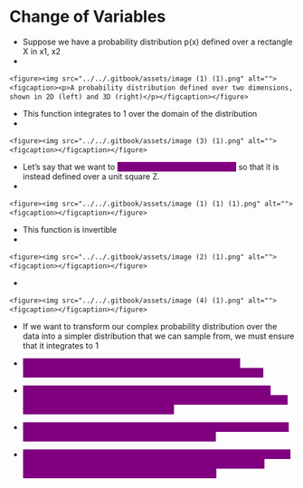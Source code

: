 # Change of Variables

* Suppose we have a probability distribution p(x) defined over a rectangle X in x1, x2
*

    <figure><img src="../../.gitbook/assets/image (1) (1).png" alt=""><figcaption><p>A probability distribution defined over two dimensions, shown in 2D (left) and 3D (right)</p></figcaption></figure>
* This function integrates to 1 over the domain of the distribution
*

    <figure><img src="../../.gitbook/assets/image (3) (1).png" alt=""><figcaption></figcaption></figure>
* Let’s say that we want to <mark style="color:purple;background-color:purple;">**shift and scale this distribution**</mark> so that it is instead defined over a unit square Z.
*

    <figure><img src="../../.gitbook/assets/image (1) (1) (1).png" alt=""><figcaption></figcaption></figure>
* This function is invertible
*

    <figure><img src="../../.gitbook/assets/image (2) (1).png" alt=""><figcaption></figcaption></figure>
*

    <figure><img src="../../.gitbook/assets/image (4) (1).png" alt=""><figcaption></figcaption></figure>
* If we want to transform our complex probability distribution over the data into a simpler distribution that we can sample from, we must ensure that it integrates to 1
* <mark style="color:purple;background-color:purple;">**We need to multiply the new probability distribution by a normalization factor that is equal to the relative change in area**</mark>



* <mark style="color:purple;background-color:purple;">Encoder learns the transformations like scaling, shifting, and other adjustments to map the data from the latent space (simple distribution) to the data space (complex distribution).</mark>
* <mark style="color:purple;background-color:purple;">Decoder learns the inverse transformations to bring the data back from the complex data space to the simpler latent space.</mark>
* <mark style="color:purple;background-color:purple;">Change of variables ensures that the probabilities are adjusted properly during these transformations, making sure the mapping between encoder and decoder remains mathematically valid.</mark>
